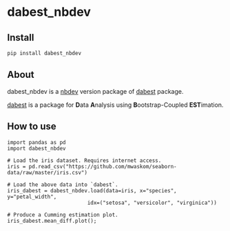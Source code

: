 dabest_nbdev
================

<!-- WARNING: THIS FILE WAS AUTOGENERATED! DO NOT EDIT! -->


## Install

``` sh
pip install dabest_nbdev
```

## About

dabest_nbdev is a [nbdev](https://github.com/fastai/nbdev) version package of [dabest](https://github.com/ACCLAB/DABEST-python) package.

[dabest](https://github.com/ACCLAB/DABEST-python) is a package for **D**ata **A**nalysis using **B**ootstrap-Coupled **EST**imation.

## How to use

```python3
import pandas as pd
import dabest_nbdev

# Load the iris dataset. Requires internet access.
iris = pd.read_csv("https://github.com/mwaskom/seaborn-data/raw/master/iris.csv")

# Load the above data into `dabest`.
iris_dabest = dabest_nbdev.load(data=iris, x="species", y="petal_width",
                          idx=("setosa", "versicolor", "virginica"))

# Produce a Cumming estimation plot.
iris_dabest.mean_diff.plot();
```